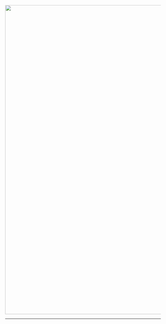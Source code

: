 <img src="https://capsule-render.vercel.app/api?type=waving&color=7BD1D2&height=270&section=header&text=React-Node WebPage&fontSize=90&fontColor=363636" width=1000 />

-------------------------------------------
